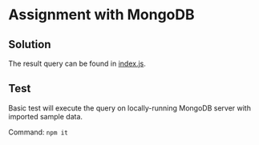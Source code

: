 # Assignment with MongoDB

## Solution
The result query can be found in [index.js](https://github.com/jovanmilenkoski/mongodb-assignment/blob/master/index.js#L13). 

## Test
Basic test will execute the query on locally-running MongoDB server with imported sample data.

Command:
```npm it```

